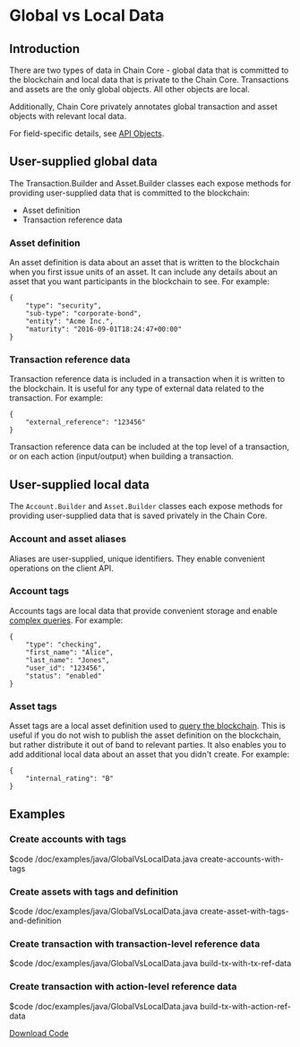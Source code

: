 # Global vs Local Data

## Introduction

There are two types of data in Chain Core - global data that is committed to the blockchain and local data that is private to the Chain Core. Transactions and assets are the only global objects. All other objects are local.

Additionally, Chain Core privately annotates global transaction and asset objects with relevant local data.

For field-specific details, see [API Objects](/doc/reference/api-objects).

## User-supplied global data

The Transaction.Builder and Asset.Builder classes each expose methods for providing user-supplied data that is committed to the blockchain:

* Asset definition
* Transaction reference data

### Asset definition

An asset definition is data about an asset that is written to the blockchain when you first issue units of an asset. It can include any details about an asset that you want participants in the blockchain to see. For example:

```
{
    "type": "security",
    "sub-type": "corporate-bond",
    "entity": "Acme Inc.",
    "maturity": "2016-09-01T18:24:47+00:00"
}
```

### Transaction reference data

Transaction reference data is included in a transaction when it is written to the blockchain. It is useful for any type of external data related to the transaction. For example:

```
{
    "external_reference": "123456"
}
```
Transaction reference data can be included at the top level of a transaction, or on each action (input/output) when building a transaction.

## User-supplied local data

The `Account.Builder` and `Asset.Builder` classes each expose methods for providing user-supplied data that is saved privately in the Chain Core.

### Account and asset aliases

Aliases are user-supplied, unique identifiers. They enable convenient operations on the client API.

### Account tags

Accounts tags are local data that provide convenient storage and enable [complex queries](/doc/building-applications/query-filters). For example:

```
{
    "type": "checking",
    "first_name": "Alice",
    "last_name": "Jones",
    "user_id": "123456",
    "status": "enabled"
}
```

### Asset tags

Asset tags are a local asset definition used to [query the blockchain](/doc/building-applications/query-filters). This is useful if you do not wish to publish the asset definition on the blockchain, but rather distribute it out of band to relevant parties. It also enables you to add additional local data about an asset that you didn't create. For example:

```
{
    "internal_rating": "B"
}
```

## Examples

### Create accounts with tags

$code /doc/examples/java/GlobalVsLocalData.java create-accounts-with-tags

### Create assets with tags and definition

$code /doc/examples/java/GlobalVsLocalData.java create-asset-with-tags-and-definition

### Create transaction with transaction-level reference data

$code /doc/examples/java/GlobalVsLocalData.java build-tx-with-tx-ref-data

### Create transaction with action-level reference data

$code /doc/examples/java/GlobalVsLocalData.java build-tx-with-action-ref-data

[Download Code](/doc/examples/java/GlobalVsLocalData.java)
